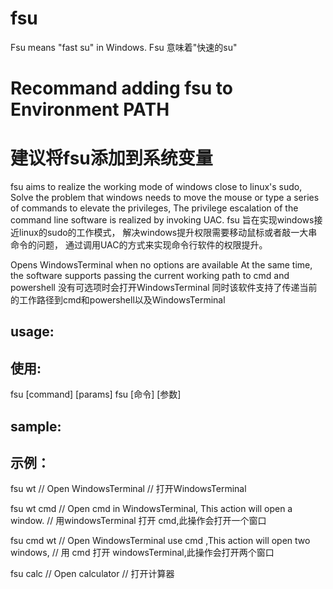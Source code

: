 # fsu
Fsu means "fast su" in Windows.
Fsu 意味着"快速的su"

# Recommand adding fsu to Environment PATH
# 建议将fsu添加到系统变量



fsu aims to realize the working mode of windows close to linux's sudo,
Solve the problem that windows needs to move the mouse or type a series of commands to elevate the privileges,
The privilege escalation of the command line software is realized by invoking UAC.
fsu 旨在实现windows接近linux的sudo的工作模式，
解决windows提升权限需要移动鼠标或者敲一大串命令的问题，
通过调用UAC的方式来实现命令行软件的权限提升。




Opens WindowsTerminal when no options are available
At the same time, the software supports passing the current working path to cmd and powershell
没有可选项时会打开WindowsTerminal
同时该软件支持了传递当前的工作路径到cmd和powershell以及WindowsTerminal

## usage:
## 使用:

fsu [command] [params]
fsu [命令] [参数]


## sample:
## 示例：

fsu wt
// Open WindowsTerminal
// 打开WindowsTerminal

fsu wt cmd
// Open cmd in WindowsTerminal, This action will open a window.
// 用windowsTerminal 打开 cmd,此操作会打开一个窗口

fsu cmd wt
// Open WindowsTerminal use cmd ,This action will open two windows,
// 用 cmd 打开 windowsTerminal,此操作会打开两个窗口

fsu calc
// Open calculator
// 打开计算器


